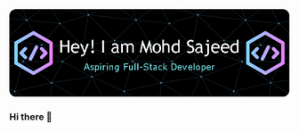 <picture>
 <source media="(prefers-color-scheme: dark)" srcset="https://github.com/mohd-sajeed/mohd-Sajeed/blob/master/github-header-image.png">
 <img alt=Aspiring Full-Stack Developer src="https://github.com/mohd-sajeed/mohd-Sajeed/blob/master/github-header-image.png">
</picture>

### Hi there 👋

<!--
**mohd-sajeed/mohd-Sajeed** is a ✨ _special_ ✨ repository because its `README.md` (this file) appears on your GitHub profile.

Here are some ideas to get you started:

- 🔭 I’m currently working on ...
- 🌱 I’m currently learning ...
- 👯 I’m looking to collaborate on ...
- 🤔 I’m looking for help with ...
- 💬 Ask me about ...
- 📫 How to reach me: ...
- 😄 Pronouns: ...
- ⚡ Fun fact: ...
-->
